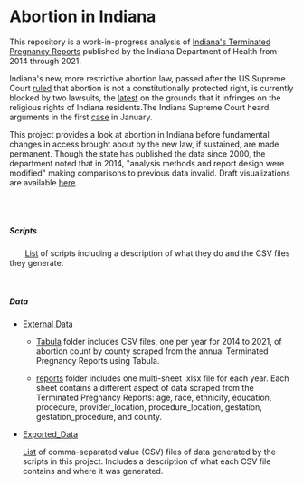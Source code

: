 # Abortion in Indiana

This repository is a work-in-progress analysis of [Indiana's Terminated Pregnancy Reports](https://www.in.gov/health/vital-records/vital-statistics/terminated-pregnancy-reports/) published by the Indiana Department of Health from 2014 through 2021. 

Indiana's new, more restrictive abortion law, passed after the US Supreme Court [ruled](https://www.supremecourt.gov/opinions/21pdf/19-1392_6j37.pdf) that abortion is not a constitutionally protected right, is currently blocked by two lawsuits, the [latest](https://www.reuters.com/legal/judge-blocks-indiana-abortion-ban-religious-freedom-grounds-2022-12-03/) on the grounds that it infringes on the religious rights of Indiana residents.The Indiana Supreme Court heard arguments in the first [case](https://apnews.com/article/abortion-politics-health-indiana-state-government-ed6df5505f1f805284cb92b0ba241ce3) in January.

This project provides a look at abortion in Indiana before fundamental changes in access brought about by the new law, if sustained, are made permanent. Though the state has published the data since 2000, the department noted that in 2014, "analysis methods and report design were modified" making comparisons to previous data invalid. Draft visualizations are available [here](https://tedschurter.github.io/indiana_abortion/#county-rates).  

<br><br>

##### Scripts

&nbsp;&nbsp;&nbsp;&nbsp;&nbsp;&nbsp; [List](https://github.com/tedschurter/indiana_abortion/tree/main/Scripts) of scripts including a description of what they do and the CSV files they generate.

<br>

##### Data

* [External Data](https://github.com/tedschurter/indiana_abortion/tree/main/External%20Data) 
  
  * [Tabula](https://github.com/tedschurter/indiana_abortion/tree/main/External%20Data/tabula) folder includes CSV files, one per year for 2014 to 2021, of abortion count by county scraped from the annual Terminated Pregnancy Reports using Tabula. 
  
  * [reports](https://github.com/tedschurter/indiana_abortion/tree/main/External%20Data/reports) folder includes one multi-sheet .xlsx file for each year. Each sheet contains a different aspect of data scraped from the Terminated Pregnancy Reports: age, race, ethnicity, education, procedure, provider_location, procedure_location, gestation, gestation_procedure, and county.

* [Exported_Data](https://github.com/tedschurter/indiana_abortion/tree/main/Exported_Data) 

  [List](https://github.com/tedschurter/indiana_abortion/tree/main/Exported_Data) of comma-separated value (CSV) files of data generated by the scripts in this project. Includes a description of what each CSV file contains and where it was generated.
    
    
    
    
    
    
    
    
    
    
 
